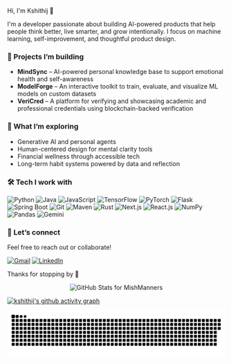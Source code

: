 Hi, I'm Kshithij 👋

I'm a developer passionate about building AI-powered products that help people think better, live smarter, and grow intentionally. I focus on machine learning, self-improvement, and thoughtful product design.

### 🚧 Projects I’m building
- **MindSync** – AI-powered personal knowledge base to support emotional health and self-awareness
- **ModelForge** – An interactive toolkit to train, evaluate, and visualize ML models on custom datasets
- **VeriCred** – A platform for verifying and showcasing academic and professional credentials using blockchain-backed verification

### 🧠 What I’m exploring
- Generative AI and personal agents
- Human-centered design for mental clarity tools
- Financial wellness through accessible tech
- Long-term habit systems powered by data and reflection

### 🛠️ Tech I work with
![Python](https://img.shields.io/badge/Python-3776AB?style=for-the-badge&logo=python&logoColor=white)
![Java](https://img.shields.io/badge/Java-007396?style=for-the-badge&logo=java&logoColor=white)
![JavaScript](https://img.shields.io/badge/JavaScript-F7DF1E?style=for-the-badge&logo=javascript&logoColor=black)
![TensorFlow](https://img.shields.io/badge/TensorFlow-FF6F00?style=for-the-badge&logo=tensorflow&logoColor=white)
![PyTorch](https://img.shields.io/badge/PyTorch-EE4C2C?style=for-the-badge&logo=pytorch&logoColor=white)
![Flask](https://img.shields.io/badge/Flask-000000?style=for-the-badge&logo=flask&logoColor=white)
![Spring Boot](https://img.shields.io/badge/Spring%20Boot-6DB33F?style=for-the-badge&logo=springboot&logoColor=white)
![Git](https://img.shields.io/badge/Git-F05032?style=for-the-badge&logo=git&logoColor=white)
![Maven](https://img.shields.io/badge/Maven-C71A36?style=for-the-badge&logo=apachemaven&logoColor=white)
![Rust](https://img.shields.io/badge/Rust-000000?style=for-the-badge&logo=rust&logoColor=white)
![Next.js](https://img.shields.io/badge/Next.js-000000?style=for-the-badge&logo=nextdotjs&logoColor=white)
![React.js](https://img.shields.io/badge/React-61DAFB?style=for-the-badge&logo=react&logoColor=black)
![NumPy](https://img.shields.io/badge/NumPy-013243?style=for-the-badge&logo=numpy&logoColor=white)
![Pandas](https://img.shields.io/badge/Pandas-150458?style=for-the-badge&logo=pandas&logoColor=white)
![Gemini](https://img.shields.io/badge/Gemini-FF5B00?style=for-the-badge&logo=google&logoColor=white)


### 🤝 Let’s connect
Feel free to reach out or collaborate!

[![Gmail](https://img.shields.io/badge/Gmail-D14836?style=for-the-badge&logo=gmail&logoColor=white)](mailto:your-email)
[![LinkedIn](https://img.shields.io/badge/LinkedIn-0077B5?style=for-the-badge&logo=linkedin&logoColor=white)](https://www.linkedin.com/in/your-linkedin)

Thanks for stopping by 🙌


<div align="center">
<img src="https://github-readme-stats.vercel.app/api?username=kshithij-code&show_icons=true&include_all_commits=true&count_private=true&theme=merko&layout=compact" alt="GitHub Stats for MishManners" width="700" height="250">
</div>

[![kshithij's github activity graph](https://github-readme-activity-graph.vercel.app/graph?username=kshithij-code&theme=merko)](https://github.com/ashutosh00710/github-readme-activity-graph)


<img src="Snake.svg"/>
